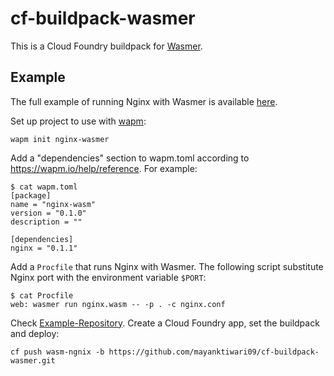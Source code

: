 # cf-buildpack-wasmer

This is a Cloud Foundry buildpack for [Wasmer](https://wasmer.io/).

## Example

The full example of running Nginx with Wasmer is available [here](https://github.com/mayanktiwari09/cf-ngnix-wasmer).

Set up project to use with [wapm](https://wapm.io/):

```
wapm init nginx-wasmer
```

Add a "dependencies" section to wapm.toml according to https://wapm.io/help/reference. For example:

```
$ cat wapm.toml
[package]
name = "nginx-wasm"
version = "0.1.0"
description = ""

[dependencies]
nginx = "0.1.1"
```

Add a `Procfile` that runs Nginx with Wasmer. The following script substitute Nginx port with the environment variable `$PORT`:

```
$ cat Procfile
web: wasmer run nginx.wasm -- -p . -c nginx.conf
```
Check [Example-Repository](https://github.com/mayanktiwari09/cf-ngnix-wasmer).
Create a Cloud Foundry app, set the buildpack and deploy:

```
cf push wasm-ngnix -b https://github.com/mayanktiwari09/cf-buildpack-wasmer.git
```
